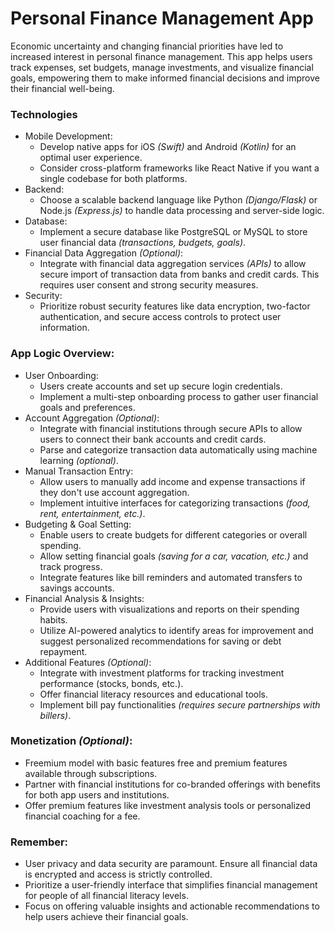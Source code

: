 # Personal Finance Management App
Economic uncertainty and changing financial priorities have led to increased interest in personal finance management. This app helps users track expenses, set budgets, manage investments, and visualize financial goals, empowering them to make informed financial decisions and improve their financial well-being.

### Technologies
- Mobile Development:
  - Develop native apps for iOS _(Swift)_ and Android _(Kotlin)_ for an optimal user experience.
  - Consider cross-platform frameworks like React Native if you want a single codebase for both platforms.
- Backend:
  - Choose a scalable backend language like Python _(Django/Flask)_ or Node.js _(Express.js)_ to handle data processing and server-side logic.
- Database:
  - Implement a secure database like PostgreSQL or MySQL to store user financial data _(transactions, budgets, goals)_.
- Financial Data Aggregation _(Optional)_:
  - Integrate with financial data aggregation services _(APIs)_ to allow secure import of transaction data from banks and credit cards. This requires user consent and strong security measures.
- Security:
  - Prioritize robust security features like data encryption, two-factor authentication, and secure access controls to protect user information.

### App Logic Overview:
- User Onboarding:
  - Users create accounts and set up secure login credentials.
  - Implement a multi-step onboarding process to gather user financial goals and preferences.
- Account Aggregation _(Optional)_:
  - Integrate with financial institutions through secure APIs to allow users to connect their bank accounts and credit cards.
  - Parse and categorize transaction data automatically using machine learning _(optional)_.
- Manual Transaction Entry:
  - Allow users to manually add income and expense transactions if they don't use account aggregation.
  - Implement intuitive interfaces for categorizing transactions _(food, rent, entertainment, etc.)_.
- Budgeting & Goal Setting:
  - Enable users to create budgets for different categories or overall spending.
  - Allow setting financial goals _(saving for a car, vacation, etc.)_ and track progress.
  - Integrate features like bill reminders and automated transfers to savings accounts.
- Financial Analysis & Insights:
  - Provide users with visualizations and reports on their spending habits.
  - Utilize AI-powered analytics to identify areas for improvement and suggest personalized recommendations for saving or debt repayment.
- Additional Features _(Optional)_:
  - Integrate with investment platforms for tracking investment performance (stocks, bonds, etc.).
  - Offer financial literacy resources and educational tools.
  - Implement bill pay functionalities _(requires secure partnerships with billers)_.

### Monetization _(Optional)_:
- Freemium model with basic features free and premium features available through subscriptions.
- Partner with financial institutions for co-branded offerings with benefits for both app users and institutions.
- Offer premium features like investment analysis tools or personalized financial coaching for a fee.

### Remember:
- User privacy and data security are paramount. Ensure all financial data is encrypted and access is strictly controlled.
- Prioritize a user-friendly interface that simplifies financial management for people of all financial literacy levels.
- Focus on offering valuable insights and actionable recommendations to help users achieve their financial goals.
